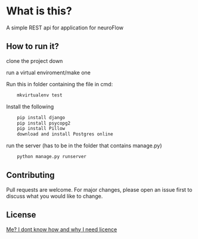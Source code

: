 # What is this?

A simple REST api for application for neuroFlow

## How to run it?
clone the project down

run a virtual enviroment/make one

Run this in folder containing the file in cmd:
```bash
	mkvirtualenv test
```

Install the following
```bash
	pip install django
	pip install psycopg2
	pip install Pillow
	download and install Postgres online
```

run the server (has to be in the folder that contains manage.py)
```bash
	python manage.py runserver
```
## Contributing
Pull requests are welcome. For major changes, please open an issue first to discuss what you would like to change.

## License
[Me? I dont know how and why I need licence](https://www.youtube.com/watch?v=dQw4w9WgXcQ)